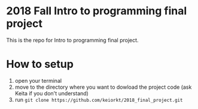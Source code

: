 # 2018 Fall Intro to programming final project
This is the repo for Intro to programming final project.

# How to setup
1. open your terminal
2. move to the directory where you want to dowload the project code (ask Keita if you don't understand)
3. run `git clone https://github.com/keiorkt/2018_final_project.git`
